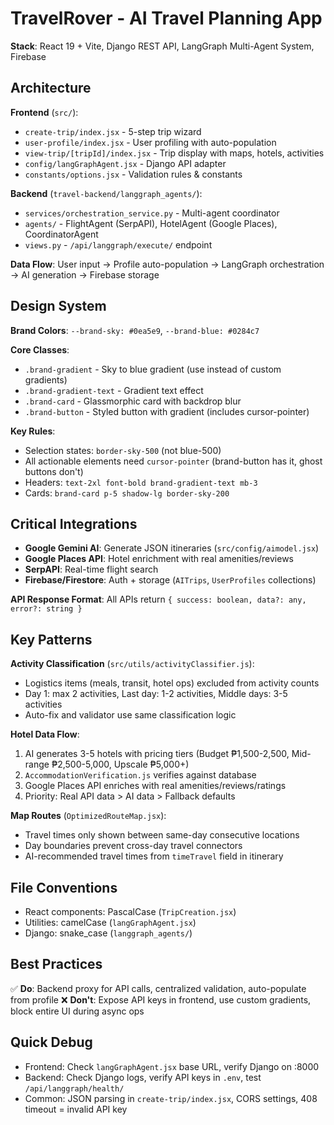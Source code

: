 # TravelRover - AI Travel Planning App

**Stack**: React 19 + Vite, Django REST API, LangGraph Multi-Agent System, Firebase

## Architecture

**Frontend** (`src/`):

- `create-trip/index.jsx` - 5-step trip wizard
- `user-profile/index.jsx` - User profiling with auto-population
- `view-trip/[tripId]/index.jsx` - Trip display with maps, hotels, activities
- `config/langGraphAgent.jsx` - Django API adapter
- `constants/options.jsx` - Validation rules & constants

**Backend** (`travel-backend/langgraph_agents/`):

- `services/orchestration_service.py` - Multi-agent coordinator
- `agents/` - FlightAgent (SerpAPI), HotelAgent (Google Places), CoordinatorAgent
- `views.py` - `/api/langgraph/execute/` endpoint

**Data Flow**: User input → Profile auto-population → LangGraph orchestration → AI generation → Firebase storage

## Design System

**Brand Colors**: `--brand-sky: #0ea5e9`, `--brand-blue: #0284c7`

**Core Classes**:

- `.brand-gradient` - Sky to blue gradient (use instead of custom gradients)
- `.brand-gradient-text` - Gradient text effect
- `.brand-card` - Glassmorphic card with backdrop blur
- `.brand-button` - Styled button with gradient (includes cursor-pointer)

**Key Rules**:

- Selection states: `border-sky-500` (not blue-500)
- All actionable elements need `cursor-pointer` (brand-button has it, ghost buttons don't)
- Headers: `text-2xl font-bold brand-gradient-text mb-3`
- Cards: `brand-card p-5 shadow-lg border-sky-200`

## Critical Integrations

- **Google Gemini AI**: Generate JSON itineraries (`src/config/aimodel.jsx`)
- **Google Places API**: Hotel enrichment with real amenities/reviews
- **SerpAPI**: Real-time flight search
- **Firebase/Firestore**: Auth + storage (`AITrips`, `UserProfiles` collections)

**API Response Format**: All APIs return `{ success: boolean, data?: any, error?: string }`

## Key Patterns

**Activity Classification** (`src/utils/activityClassifier.js`):

- Logistics items (meals, transit, hotel ops) excluded from activity counts
- Day 1: max 2 activities, Last day: 1-2 activities, Middle days: 3-5 activities
- Auto-fix and validator use same classification logic

**Hotel Data Flow**:

1. AI generates 3-5 hotels with pricing tiers (Budget ₱1,500-2,500, Mid-range ₱2,500-5,000, Upscale ₱5,000+)
2. `AccommodationVerification.js` verifies against database
3. Google Places API enriches with real amenities/reviews/ratings
4. Priority: Real API data > AI data > Fallback defaults

**Map Routes** (`OptimizedRouteMap.jsx`):

- Travel times only shown between same-day consecutive locations
- Day boundaries prevent cross-day travel connectors
- AI-recommended travel times from `timeTravel` field in itinerary

## File Conventions

- React components: PascalCase (`TripCreation.jsx`)
- Utilities: camelCase (`langGraphAgent.jsx`)
- Django: snake_case (`langgraph_agents/`)

## Best Practices

✅ **Do**: Backend proxy for API calls, centralized validation, auto-populate from profile
❌ **Don't**: Expose API keys in frontend, use custom gradients, block entire UI during async ops

## Quick Debug

- Frontend: Check `langGraphAgent.jsx` base URL, verify Django on :8000
- Backend: Check Django logs, verify API keys in `.env`, test `/api/langgraph/health/`
- Common: JSON parsing in `create-trip/index.jsx`, CORS settings, 408 timeout = invalid API key

